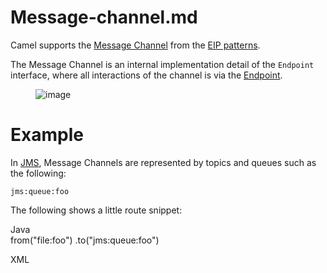 # Message-channel.md

Camel supports the [Message
Channel](http://www.enterpriseintegrationpatterns.com/MessageChannel.html)
from the [EIP patterns](#enterprise-integration-patterns.adoc).

The Message Channel is an internal implementation detail of the
`Endpoint` interface, where all interactions of the channel is via the
[Endpoint](https://www.javadoc.io/doc/org.apache.camel/camel-api/current/org/apache/camel/Endpoint.html).

<figure>
<img src="eip/MessageChannelSolution.gif" alt="image" />
</figure>

# Example

In [JMS](#ROOT:jms-component.adoc), Message Channels are represented by
topics and queues such as the following:

    jms:queue:foo

The following shows a little route snippet:

Java  
from("file:foo")
.to("jms:queue:foo")

XML  
<route>  
<from uri="file:foo"/>  
<to uri="jms:queue:foo"/>  
</route>
